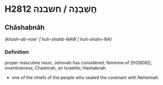 # H2812 חֲשַׁבְנָה / חשבנה

## Chăshabnâh

_(khash-ab-naw' | huh-shahb-NAW | huh-shahv-NA)_

### Definition

proper masculine noun; Jehovah has considered; feminine of [[H2808]]; inventiveness; Chashnah, an Israelite; Hashabnah.

- one of the chiefs of the people who sealed the covenant with Nehemiah
